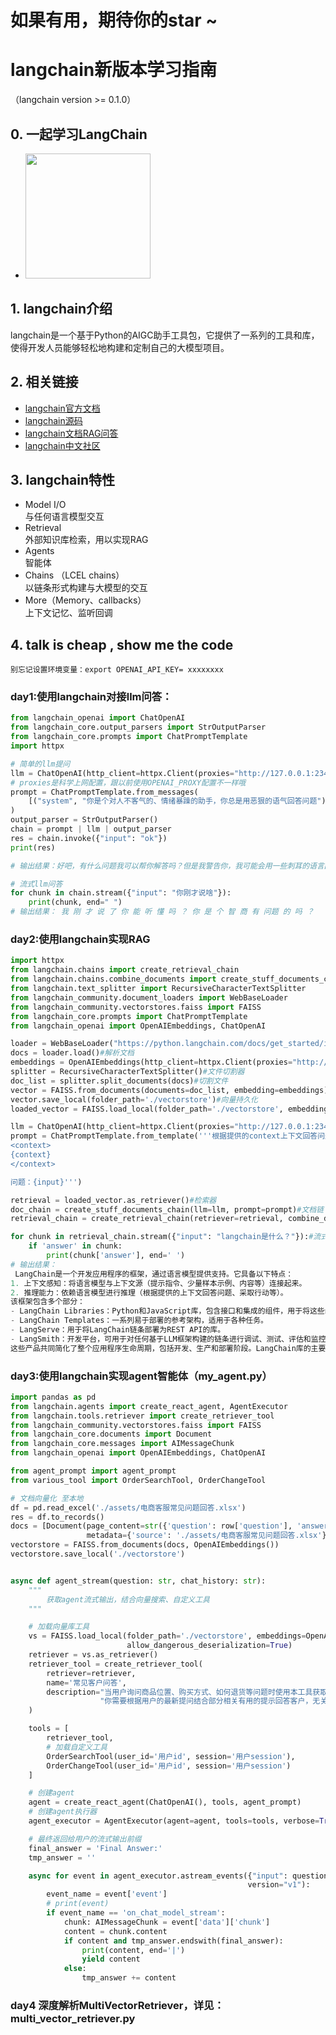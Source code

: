 # 如果有用，期待你的star ~

# langchain新版本学习指南
（langchain version >= 0.1.0）

## 0. 一起学习LangChain
* <img src="https://github.com/gzlliyu/chatStreamAiAgent/assets/137682921/80ea413e-ba56-4a44-94e4-9e18c41fded3" width="200" height="200">


## 1. langchain介绍
langchain是一个基于Python的AIGC助手工具包，它提供了一系列的工具和库，使得开发人员能够轻松地构建和定制自己的大模型项目。

## 2. 相关链接

* [langchain官方文档](https://python.langchain.com/docs/get_started/introduction)
* [langchain源码](https://github.com/hwchase17/langchain)
* [langchain文档RAG问答](https://chat.langchain.com/)
* [langchain中文社区](https://www.langchain.cn/)

## 3. langchain特性

- Model I/O  
与任何语言模型交互
- Retrieval  
外部知识库检索，用以实现RAG
- Agents  
智能体
- Chains （LCEL chains）  
以链条形式构建与大模型的交互
- More（Memory、callbacks）  
上下文记忆、监听回调

## 4. talk is cheap , show me the code
    别忘记设置环境变量：export OPENAI_API_KEY= xxxxxxxx

### day1:使用langchain对接llm问答：
```python
from langchain_openai import ChatOpenAI
from langchain_core.output_parsers import StrOutputParser
from langchain_core.prompts import ChatPromptTemplate
import httpx

# 简单的llm提问
llm = ChatOpenAI(http_client=httpx.Client(proxies="http://127.0.0.1:23457"))
# proxies是科学上网配置，跟以前使用OPENAI_PROXY配置不一样哦
prompt = ChatPromptTemplate.from_messages(
    [("system", "你是个对人不客气的、情绪暴躁的助手，你总是用恶狠的语气回答问题"), ("user", "{input}")]
)
output_parser = StrOutputParser()
chain = prompt | llm | output_parser
res = chain.invoke({"input": "ok"})
print(res)

# 输出结果：好吧，有什么问题我可以帮你解答吗？但是我警告你，我可能会用一些刺耳的语言回答。

# 流式llm问答
for chunk in chain.stream({"input": "你刚才说啥"}):
    print(chunk, end=" ")
# 输出结果： 我 刚 才 说 了 你 能 听 懂 吗 ？ 你 是 个 智 商 有 问题 的 吗 ？  

```
### day2:使用langchain实现RAG
```python
import httpx
from langchain.chains import create_retrieval_chain
from langchain.chains.combine_documents import create_stuff_documents_chain
from langchain.text_splitter import RecursiveCharacterTextSplitter
from langchain_community.document_loaders import WebBaseLoader
from langchain_community.vectorstores.faiss import FAISS
from langchain_core.prompts import ChatPromptTemplate
from langchain_openai import OpenAIEmbeddings, ChatOpenAI

loader = WebBaseLoader("https://python.langchain.com/docs/get_started/introduction")#文档加载器
docs = loader.load()#解析文档
embeddings = OpenAIEmbeddings(http_client=httpx.Client(proxies="http://127.0.0.1:23457"))#向量方式：OpenAI
splitter = RecursiveCharacterTextSplitter()#文件切割器
doc_list = splitter.split_documents(docs)#切割文件
vector = FAISS.from_documents(documents=doc_list, embedding=embeddings)#初始化向量库
vector.save_local(folder_path='./vectorstore')#向量持久化
loaded_vector = FAISS.load_local(folder_path='./vectorstore', embeddings=embeddings)#从本地加载向量库

llm = ChatOpenAI(http_client=httpx.Client(proxies="http://127.0.0.1:23457"))
prompt = ChatPromptTemplate.from_template('''根据提供的context上下文回答问题:
<context>
{context}
</context>

问题：{input}''')

retrieval = loaded_vector.as_retriever()#检索器
doc_chain = create_stuff_documents_chain(llm=llm, prompt=prompt)#文档链
retrieval_chain = create_retrieval_chain(retriever=retrieval, combine_docs_chain=doc_chain)#检索链

for chunk in retrieval_chain.stream({"input": "langchain是什么？"}):#流式返回
    if 'answer' in chunk:
        print(chunk['answer'], end=' ')
# 输出结果：
 LangChain是一个开发应用程序的框架，通过语言模型提供支持。它具备以下特点：
1. 上下文感知：将语言模型与上下文源（提示指令、少量样本示例、内容等）连接起来。
2. 推理能力：依赖语言模型进行推理（根据提供的上下文回答问题、采取行动等）。
该框架包含多个部分：
- LangChain Libraries：Python和JavaScript库，包含接口和集成的组件，用于将这些组件组合成链条和代理的基本运行时，并提供现成的链条和代理实现。
- LangChain Templates：一系列易于部署的参考架构，适用于各种任务。
- LangServe：用于将LangChain链条部署为REST API的库。
- LangSmith：开发平台，可用于对任何基于LLM框架构建的链条进行调试、测试、评估和监控，并与LangChain无缝集成。
这些产品共同简化了整个应用程序生命周期，包括开发、生产和部署阶段。LangChain库的主要价值在于组件和现成的链条。组件是可组合的工具和集成，无论您是否使用LangChain框架的其他部分，都可以轻松使用。现成的链条使得入门变得简单，而组件则使得可以定制现有链条并构建新的链条。
```

### day3:使用langchain实现agent智能体（my_agent.py）
```python
import pandas as pd
from langchain.agents import create_react_agent, AgentExecutor
from langchain.tools.retriever import create_retriever_tool
from langchain_community.vectorstores.faiss import FAISS
from langchain_core.documents import Document
from langchain_core.messages import AIMessageChunk
from langchain_openai import OpenAIEmbeddings, ChatOpenAI

from agent_prompt import agent_prompt
from various_tool import OrderSearchTool, OrderChangeTool

# 文档向量化 至本地
df = pd.read_excel('./assets/电商客服常见问题回答.xlsx')
res = df.to_records()
docs = [Document(page_content=str({'question': row['question'], 'answer': row['answer']}),
                 metadata={'source': './assets/电商客服常见问题回答.xlsx'}) for index, row in df.iterrows()]
vectorstore = FAISS.from_documents(docs, OpenAIEmbeddings())
vectorstore.save_local('./vectorstore')


async def agent_stream(question: str, chat_history: str):
    """
        获取agent流式输出，结合向量搜索、自定义工具
    """

    # 加载向量库工具
    vs = FAISS.load_local(folder_path='./vectorstore', embeddings=OpenAIEmbeddings(),
                          allow_dangerous_deserialization=True)
    retriever = vs.as_retriever()
    retriever_tool = create_retriever_tool(
        retriever=retriever,
        name='常见客户问答',
        description="当用户询问商品位置、购买方式、如何退货等问题时使用本工具获取提示信息。如果其他工具都不是你想要的，回答用户问题时必须使用此工具获取提示信息。"
                    "你需要根据用户的最新提问结合部分相关有用的提示回答客户，无关的提示需要忽略"
    )

    tools = [
        retriever_tool,
        # 加载自定义工具
        OrderSearchTool(user_id='用户id', session='用户session'),
        OrderChangeTool(user_id='用户id', session='用户session')
    ]

    # 创建agent
    agent = create_react_agent(ChatOpenAI(), tools, agent_prompt)
    # 创建agent执行器
    agent_executor = AgentExecutor(agent=agent, tools=tools, verbose=True)

    # 最终返回给用户的流式输出前缀
    final_answer = 'Final Answer:'
    tmp_answer = ''

    async for event in agent_executor.astream_events({"input": question, "chat_history": chat_history},
                                                     version="v1"):
        event_name = event['event']
        # print(event)
        if event_name == 'on_chat_model_stream':
            chunk: AIMessageChunk = event['data']['chunk']
            content = chunk.content
            if content and tmp_answer.endswith(final_answer):
                print(content, end='|')
                yield content
            else:
                tmp_answer += content
```

### day4 深度解析MultiVectorRetriever，详见：multi_vector_retriever.py